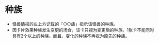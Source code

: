 # 种族

* 怪兽情报的左上方记载的「○○族」指示该怪兽的种族。
* 因卡片效果种族发生变更的场合，该卡只视为变更后的种族。1张卡不能同时具有2个以上的种族。而且，变化的种族不再视为原先的种族。


